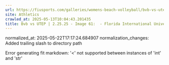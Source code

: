 ```yaml
---
url: https://fiusports.com/galleries/womens-beach-volleyball/bvb-vs-utep-2-25-25/image-61/356/62741/
site: Athletics
crawled_at: 2025-05-13T10:04:43.201435
title: Bvb vs UTEP | 2.25.25 - Image 61:  - Florida International University
---
```

normalized_at: 2025-05-22T17:17:24.684907
normalization_changes: Added trailing slash to directory path

Error generating fit markdown: '<' not supported between instances of 'int' and 'str'
